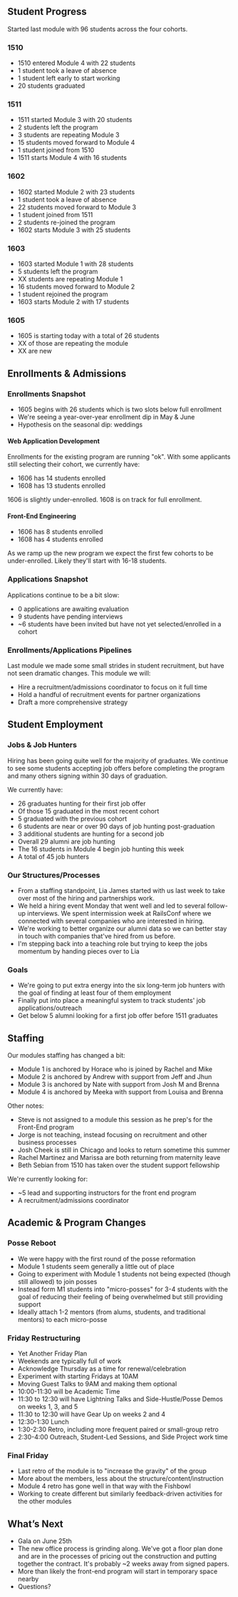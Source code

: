 ## Student Progress

Started last module with 96 students across the four cohorts.

### 1510

* 1510 entered Module 4 with 22 students
* 1 student took a leave of absence
* 1 student left early to start working
* 20 students graduated

### 1511

* 1511 started Module 3 with 20 students
* 2 students left the program
* 3 students are repeating Module 3
* 15 students moved forward to Module 4
* 1 student joined from 1510
* 1511 starts Module 4 with 16 students

### 1602

* 1602 started Module 2 with 23 students
* 1 student took a leave of absence
* 22 students moved forward to Module 3
* 1 student joined from 1511
* 2 students re-joined the program
* 1602 starts Module 3 with 25 students

### 1603

* 1603 started Module 1 with 28 students
* 5 students left the program
* XX students are repeating Module 1
* 16 students moved forward to Module 2
* 1 student rejoined the program
* 1603 starts Module 2 with 17 students

### 1605

* 1605 is starting today with a total of 26 students
* XX of those are repeating the module
* XX are new

## Enrollments & Admissions

### Enrollments Snapshot

* 1605 begins with 26 students which is two slots below full enrollment
* We're seeing a year-over-year enrollment dip in May & June
* Hypothesis on the seasonal dip: weddings

#### Web Application Development

Enrollments for the existing program are running "ok". With some applicants
still selecting their cohort, we currently have:

* 1606 has 14 students enrolled
* 1608 has 13 students enrolled

1606 is slightly under-enrolled. 1608 is on track for full enrollment.

#### Front-End Engineering

* 1606 has 8 students enrolled
* 1608 has 4 students enrolled

As we ramp up the new program we expect the first few cohorts to be under-enrolled.
Likely they'll start with 16-18 students.

### Applications Snapshot

Applications continue to be a bit slow:

* 0 applications are awaiting evaluation
* 9 students have pending interviews
* ~6 students have been invited but have not yet selected/enrolled in a cohort

### Enrollments/Applications Pipelines

Last module we made some small strides in student recruitment, but have not
seen dramatic changes. This module we will:

* Hire a recruitment/admissions coordinator to focus on it full time
* Hold a handful of recruitment events for partner organizations
* Draft a more comprehensive strategy

## Student Employment

### Jobs & Job Hunters

Hiring has been going quite well for the majority of graduates. We continue
to see some students accepting job offers before completing the program and
many others signing within 30 days of graduation.

We currently have:

* 26 graduates hunting for their first job offer
* Of those 15 graduated in the most recent cohort
* 5 graduated with the previous cohort
* 6 students are near or over 90 days of job hunting post-graduation
* 3 additional students are hunting for a second job
* Overall 29 alumni are job hunting
* The 16 students in Module 4 begin job hunting this week
* A total of 45 job hunters

### Our Structures/Processes

* From a staffing standpoint, Lia James started with us last week to take over
most of the hiring and partnerships work.
* We held a hiring event Monday that went well and led to several follow-up interviews. We spent intermission week at RailsConf where we connected with several companies who are interested in hiring.
* We're working to better organize our alumni data so we can better stay in touch
with companies that've hired from us before.
* I'm stepping back into a teaching role but trying to keep the jobs momentum by handing pieces over to Lia

### Goals

* We're going to put extra energy into the six long-term job hunters with the goal of finding at least four of them employment
* Finally put into place a meaningful system to track students' job applications/outreach
* Get below 5 alumni looking for a first job offer before 1511 graduates

## Staffing

Our modules staffing has changed a bit:

* Module 1 is anchored by Horace who is joined by Rachel and Mike
* Module 2 is anchored by Andrew with support from Jeff and Jhun
* Module 3 is anchored by Nate with support from Josh M and Brenna
* Module 4 is anchored by Meeka with support from Louisa and Brenna

Other notes:

* Steve is not assigned to a module this session as he prep's for the Front-End program
* Jorge is not teaching, instead focusing on recruitment and other business processes
* Josh Cheek is still in Chicago and looks to return sometime this summer
* Rachel Martinez and Marissa are both returning from maternity leave
* Beth Sebian from 1510 has taken over the student support fellowship

We're currently looking for:

* ~5 lead and supporting instructors for the front end program
* A recruitment/admissions coordinator

## Academic & Program Changes

### Posse Reboot

* We were happy with the first round of the posse reformation
* Module 1 students seem generally a little out of place
* Going to experiment with Module 1 students not being expected (though still allowed)
to join posses
* Instead form M1 students into "micro-posses" for 3-4 students with the goal
of reducing their feeling of being overwhelmed but still providing support
* Ideally attach 1-2 mentors (from alums, students, and traditional mentors) to each micro-posse

### Friday Restructuring

* Yet Another Friday Plan
* Weekends are typically full of work
* Acknowledge Thursday as a time for renewal/celebration
* Experiment with starting Fridays at 10AM
* Moving Guest Talks to 9AM and making them optional
* 10:00-11:30 will be Academic Time
* 11:30 to 12:30 will have Lightning Talks and Side-Hustle/Posse Demos on weeks 1, 3, and 5
* 11:30 to 12:30 will have Gear Up on weeks 2 and 4
* 12:30-1:30 Lunch
* 1:30-2:30 Retro, including more frequent paired or small-group retro
* 2:30-4:00 Outreach, Student-Led Sessions, and Side Project work time

### Final Friday

* Last retro of the module is to "increase the gravity" of the group
* More about the members, less about the structure/content/instruction
* Module 4 retro has gone well in that way with the Fishbowl
* Working to create different but similarly feedback-driven activities for the other modules

## What’s Next

* Gala on June 25th
* The new office process is grinding along. We've got a floor plan done and are
in the processes of pricing out the construction and putting together the contract. It's probably ~2 weeks away from signed papers.
* More than likely the front-end program will start in temporary space nearby
* Questions?
